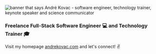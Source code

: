 <img src="https://user-images.githubusercontent.com/1945462/171504649-306bfc14-2a3b-4dba-8010-7db31938be18.png" alt="banner that says André Kovac - software engineer, technology trainer, keynote speaker and science communicator">

<h3>Freelance Full-Stack Software Engineer 💻 and Technology Trainer 🎓</h3>

Visit my homepage [andrekovac.com](https://www.andrekovac.com/) and let's connect! ✌️



<!--
**andrekovac/andrekovac** is a ✨ _special_ ✨ repository because its `README.md` (this file) appears on your GitHub profile.

Here are some ideas to get you started:

- 🔭 I’m currently working on ...
- 🌱 I’m currently learning ...
- 👯 I’m looking to collaborate on ...
- 🤔 I’m looking for help with ...
- 💬 Ask me about ...
- 📫 How to reach me: ...
- 😄 Pronouns: ...
- ⚡ Fun fact: ...

![Meta Logo Andre Kovac small](https://user-images.githubusercontent.com/1945462/171506264-f5e25d51-748a-4a65-b53a-b98c1164f4d6.png)

-->

